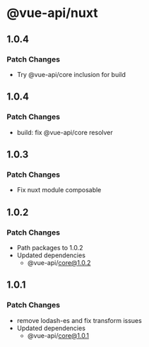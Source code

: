# @vue-api/nuxt

## 1.0.4

### Patch Changes

- Try @vue-api/core inclusion for build

## 1.0.4

### Patch Changes

- build: fix @vue-api/core resolver

## 1.0.3

### Patch Changes

- Fix nuxt module composable

## 1.0.2

### Patch Changes

- Path packages to 1.0.2
- Updated dependencies
  - @vue-api/core@1.0.2

## 1.0.1

### Patch Changes

- remove lodash-es and fix transform issues
- Updated dependencies
  - @vue-api/core@1.0.1
